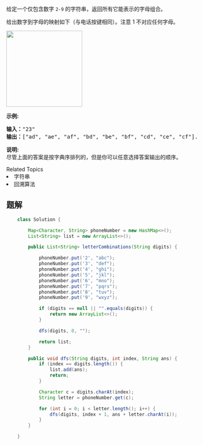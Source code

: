 <p>给定一个仅包含数字&nbsp;<code>2-9</code>&nbsp;的字符串，返回所有它能表示的字母组合。</p>

<p>给出数字到字母的映射如下（与电话按键相同）。注意 1 不对应任何字母。</p>

<p><img src="https://assets.leetcode-cn.com/aliyun-lc-upload/original_images/17_telephone_keypad.png" style="width: 200px;"></p>

<p><strong>示例:</strong></p>

<pre><strong>输入：</strong>&quot;23&quot;
<strong>输出：</strong>[&quot;ad&quot;, &quot;ae&quot;, &quot;af&quot;, &quot;bd&quot;, &quot;be&quot;, &quot;bf&quot;, &quot;cd&quot;, &quot;ce&quot;, &quot;cf&quot;].
</pre>

<p><strong>说明:</strong><br>
尽管上面的答案是按字典序排列的，但是你可以任意选择答案输出的顺序。</p>
<div><div>Related Topics</div><div><li>字符串</li><li>回溯算法</li></div></div>

## 题解

```java
    class Solution {

        Map<Character, String> phoneNumber = new HashMap<>();
        List<String> list = new ArrayList<>();

        public List<String> letterCombinations(String digits) {

            phoneNumber.put('2', "abc");
            phoneNumber.put('3', "def");
            phoneNumber.put('4', "ghi");
            phoneNumber.put('5', "jkl");
            phoneNumber.put('6', "mno");
            phoneNumber.put('7', "pqrs");
            phoneNumber.put('8', "tuv");
            phoneNumber.put('9', "wxyz");

            if (digits == null || "".equals(digits)) {
                return new ArrayList<>();
            }

            dfs(digits, 0, "");

            return list;
        }

        public void dfs(String digits, int index, String ans) {
            if (index == digits.length()) {
                list.add(ans);
                return;
            }

            Character c = digits.charAt(index);
            String letter = phoneNumber.get(c);

            for (int i = 0; i < letter.length(); i++) {
                dfs(digits, index + 1, ans + letter.charAt(i));
            }
        }

    }
```